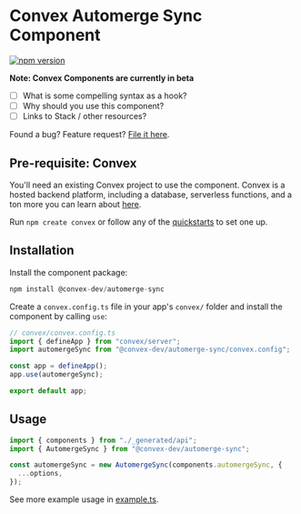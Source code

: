 # Convex Automerge Sync Component

[![npm version](https://badge.fury.io/js/@convex-dev%2Fautomerge-sync.svg)](https://badge.fury.io/js/@convex-dev%2Fautomerge-sync)

**Note: Convex Components are currently in beta**

<!-- START: Include on https://convex.dev/components -->

- [ ] What is some compelling syntax as a hook?
- [ ] Why should you use this component?
- [ ] Links to Stack / other resources?

Found a bug? Feature request? [File it here](https://github.com/get-convex/automerge-sync/issues).

## Pre-requisite: Convex

You'll need an existing Convex project to use the component.
Convex is a hosted backend platform, including a database, serverless functions,
and a ton more you can learn about [here](https://docs.convex.dev/get-started).

Run `npm create convex` or follow any of the [quickstarts](https://docs.convex.dev/home) to set one up.

## Installation

Install the component package:

```ts
npm install @convex-dev/automerge-sync
```

Create a `convex.config.ts` file in your app's `convex/` folder and install the component by calling `use`:

```ts
// convex/convex.config.ts
import { defineApp } from "convex/server";
import automergeSync from "@convex-dev/automerge-sync/convex.config";

const app = defineApp();
app.use(automergeSync);

export default app;
```

## Usage

```ts
import { components } from "./_generated/api";
import { AutomergeSync } from "@convex-dev/automerge-sync";

const automergeSync = new AutomergeSync(components.automergeSync, {
  ...options,
});
```

See more example usage in [example.ts](./example/convex/example.ts).

<!-- END: Include on https://convex.dev/components -->
